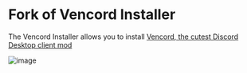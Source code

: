 # Fork of Vencord Installer

The Vencord Installer allows you to install [Vencord, the cutest Discord Desktop client mod](https://github.com/Vendicated/Vencord)

![image](https://user-images.githubusercontent.com/45497981/226734476-5fb42420-844d-4e27-ae06-4799118e086e.png)

